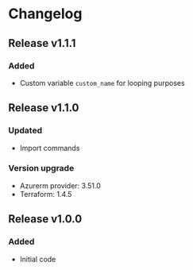 # Changelog

## Release v1.1.1

### Added
- Custom variable `custom_name` for looping purposes
   
## Release v1.1.0

### Updated
- Import commands
### Version upgrade
- Azurerm provider: 3.51.0
- Terraform: 1.4.5
   
## Release v1.0.0

### Added

- Initial code
   